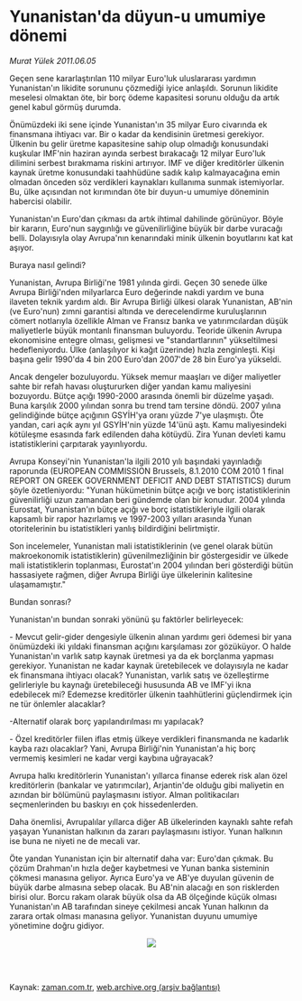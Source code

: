 # Yunanistan'da düyun-u umumiye dönemi

*Murat Yülek 2011.06.05*

<td class="columnist-detail">
<p>Geçen sene kararlaştırılan 110 milyar Euro'luk uluslararası yardımın Yunanistan'ın likidite sorununu çözmediği iyice anlaşıldı. Sorunun likidite meselesi olmaktan öte, bir borç ödeme kapasitesi sorunu olduğu da artık genel kabul görmüş durumda.</p>
<p>
<div id="haberMetinDiv">
<p> Önümüzdeki iki sene içinde Yunanistan'ın 35 milyar Euro civarında ek finansmana ihtiyacı var. Bir o kadar da kendisinin üretmesi gerekiyor. Ülkenin bu gelir üretme kapasitesine sahip olup olmadığı konusundaki kuşkular IMF'nin haziran ayında serbest bırakacağı 12 milyar Euro'luk dilimini serbest bırakmama riskini artırıyor. IMF ve diğer kreditörler ülkenin kaynak üretme konusundaki taahhüdüne sadık kalıp kalmayacağına emin olmadan önceden söz verdikleri kaynakları kullanıma sunmak istemiyorlar. Bu, ülke açısından not kırımından öte bir duyun-u umumiye döneminin habercisi olabilir.
<p> Yunanistan'ın Euro'dan çıkması da artık ihtimal dahilinde görünüyor. Böyle bir kararın, Euro'nun saygınlığı ve güvenilirliğine büyük bir darbe vuracağı belli. Dolayısıyla olay Avrupa'nın kenarındaki minik ülkenin boyutlarını kat kat aşıyor.
<p>Buraya nasıl gelindi?
<p>Yunanistan, Avrupa Birliği'ne 1981 yılında girdi. Geçen 30 senede ülke Avrupa Birliği'nden milyarlarca Euro değerinde nakdi yardım ve buna ilaveten teknik yardım aldı. Bir Avrupa Birliği ülkesi olarak Yunanistan, AB'nin (ve Euro'nun) zımni garantisi altında ve derecelendirme kuruluşlarının cömert notlarıyla özellikle Alman ve Fransız banka ve yatırımcılardan düşük maliyetlerle büyük montanlı finansman buluyordu. Teoride ülkenin Avrupa ekonomisine entegre olması, gelişmesi ve "standartlarının" yükseltilmesi hedefleniyordu. Ülke (anlaşılıyor ki kağıt üzerinde) hızla zenginleşti. Kişi başına gelir 1990'da 4 bin 200 Euro'dan 2007'de 28 bin Euro'ya yükseldi.
<p> Ancak dengeler bozuluyordu. Yüksek memur maaşları ve diğer maliyetler sahte bir refah havası oluştururken diğer yandan kamu maliyesini bozuyordu. Bütçe açığı 1990-2000 arasında önemli bir düzelme yaşadı. Buna karşılık 2000 yılından sonra bu trend tam tersine döndü. 2007 yılına gelindiğinde bütçe açığının GSYİH'ya oranı yüzde 7'ye ulaşmıştı. Öte yandan, cari açık aynı yıl GSYİH'nin yüzde 14'ünü aştı. Kamu maliyesindeki kötüleşme esasında fark edilenden daha kötüydü. Zira Yunan devleti kamu istatistiklerini çarpıtarak yayınlıyordu.
<p> Avrupa Konseyi'nin Yunanistan'la ilgili 2010 yılı başındaki yayınladığı raporunda (EUROPEAN COMMISSION Brussels, 8.1.2010 COM 2010 1 final REPORT ON GREEK GOVERNMENT DEFICIT AND DEBT STATISTICS) durum şöyle özetleniyordu: "Yunan hükümetinin bütçe açığı ve borç istatistiklerinin güvenilirliği uzun zamandan beri gündemde olan bir konudur. 2004 yılında Eurostat, Yunanistan'ın bütçe açığı ve borç istatistikleriyle ilgili olarak kapsamlı bir rapor hazırlamış ve 1997-2003 yılları arasında Yunan otoritelerinin bu istatistikleri yanlış bildirdiğini belirtmiştir.
<p> Son incelemeler, Yunanistan mali istatistiklerinin (ve genel olarak bütün makroekonomik istatistiklerin) güvenilmezliğinin bir göstergesidir ve ülkede mali istatistiklerin toplanması, Eurostat'ın 2004 yılından beri gösterdiği bütün hassasiyete rağmen, diğer Avrupa Birliği üye ülkelerinin kalitesine ulaşamamıştır."
<p>Bundan sonrası?
<p>Yunanistan'ın bundan sonraki yönünü şu faktörler belirleyecek:
<p> - Mevcut gelir-gider dengesiyle ülkenin alınan yardımı geri ödemesi bir yana önümüzdeki iki yıldaki finansman açığını karşılaması zor gözüküyor. O halde Yunanistan'ın varlık satıp kaynak üretmesi ya da ek borçlanma yapması gerekiyor. Yunanistan ne kadar kaynak üretebilecek ve dolayısıyla ne kadar ek finansmana ihtiyacı olacak? Yunanistan, varlık satış ve özelleştirme gelirleriyle bu kaynağı üretebileceği hususunda AB ve IMF'yi ikna edebilecek mi? Edemezse kreditörler ülkenin taahhütlerini güçlendirmek için ne tür önlemler alacaklar?
<p> -Alternatif olarak borç yapılandırılması mı yapılacak?
<p> - Özel kreditörler fiilen iflas etmiş ülkeye verdikleri finansmanda ne kadarlık kayba razı olacaklar? Yani, Avrupa Birliği'nin Yunanistan'a hiç borç vermemiş kesimleri ne kadar vergi kaybına uğrayacak?
<p> Avrupa halkı kreditörlerin Yunanistan'ı yıllarca finanse ederek risk alan özel kreditörlerin (bankalar ve yatırımcılar), Arjantin'de olduğu gibi maliyetin en azından bir bölümünü paylaşmasını istiyor. Alman politikacıları seçmenlerinden bu baskıyı en çok hissedenlerden.
<p> Daha önemlisi, Avrupalılar yıllarca diğer AB ülkelerinden kaynaklı sahte refah yaşayan Yunanistan halkının da zararı paylaşmasını istiyor. Yunan halkının ise buna ne niyeti ne de mecali var.
<p> Öte yandan Yunanistan için bir alternatif daha var: Euro'dan çıkmak. Bu çözüm Drahman'ın hızla değer kaybetmesi ve Yunan banka sisteminin çökmesi manasına geliyor. Ayrıca Euro'ya ve AB'ye duyulan güvenin de büyük darbe almasına sebep olacak. Bu AB'nin alacağı en son risklerden birisi olur. Borcu rakam olarak büyük olsa da AB ölçeğinde küçük olması Yunanistan'ın AB tarafından sineye çekilmesi ancak Yunan halkının da zarara ortak olması manasına geliyor. Yunanistan duyunu umumiye yönetimine doğru gidiyor.
<p>
<p><p align="center"><img border="0" src="http://web.archive.org/web/20110809072300im_/http://medya.zaman.com.tr/2011/06/05/resim1.jpg"/>
</p></p></p></p></p></p></p></p></p></p></p></p></p></p></p></p></p></p></div>
</p>


<p><br>
		 </br></p></td>

Kaynak: [zaman.com.tr](http://zaman.com.tr/yazar.do?yazino=1143112), [web.archive.org (arşiv bağlantısı)](http://web.archive.org/web/20110809072300/http://www.zaman.com.tr:80/yazar.do?yazino=1143112)
